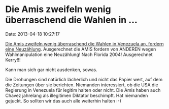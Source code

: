Die Amis zweifeln wenig überraschend die Wahlen in \...
=======================================================

Date: 2013-04-18 10:27:17

[Die Amis zweifeln wenig überraschend die Wahlen in Venezuela an,
fordern eine
Neuzählung](http://www.guardian.co.uk/world/2013/apr/17/us-venezuela-election-recount-maduro).
Ausgerechnet die AMIS fordern von ANDEREN wegen Wahlmanipulation eine
Neuzählung! Nach Florida 2004! Ausgerechnet Kerry!!!

Kann man sich gar nicht ausdenken, sowas.

Die Drohungen sind natürlich lächerlich und nicht das Papier wert, auf
dem die Zeitungen über sie berichten. Niemanden interessiert, ob die USA
die Regierung in Venezuela für legitim halten oder nicht. Die Amis haben
auch Chavez jahrelang als illegitimen Diktator beschimpft. Hat niemanden
gejuckt. So sollten wir das auch alle weiterhin halten :-)
